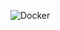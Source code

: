 ![Docker](https://github.com/Testogeo/Docker/assets/149481981/e976a664-c7ce-41af-b8da-6f1397bdbba2)
